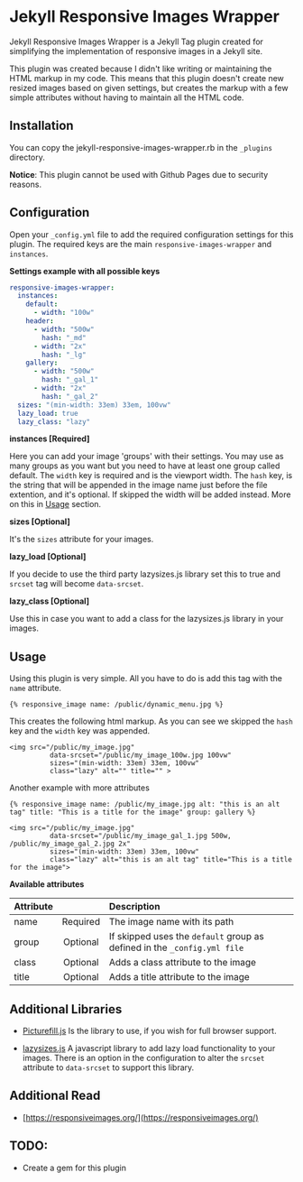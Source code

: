 # Jekyll Responsive Images Wrapper

Jekyll Responsive Images Wrapper is a Jekyll Tag plugin created for simplifying the implementation of responsive images in a Jekyll site.

This plugin was created because I didn't like writing or maintaining the HTML markup in my code.
This means that this plugin doesn't create new resized images based on given settings, but creates the markup with a few simple attributes without having to maintain all the HTML code.

## Installation

You can copy the jekyll-responsive-images-wrapper.rb in the `_plugins` directory.

**Notice**: This plugin cannot be used with Github Pages due to security reasons.

## Configuration

Open your `_config.yml` file to add the required configuration settings for this plugin.
The required keys are the main `responsive-images-wrapper` and `instances`.

**Settings example with all possible keys**

``` yaml
responsive-images-wrapper:
  instances:
    default:
      - width: "100w"
    header:
      - width: "500w"
        hash: "_md"
      - width: "2x"
        hash: "_lg"
    gallery:
      - width: "500w"
        hash: "_gal_1"
      - width: "2x"
        hash: "_gal_2"
  sizes: "(min-width: 33em) 33em, 100vw"
  lazy_load: true
  lazy_class: "lazy"

```
**instances [Required]**

Here you can add your image 'groups' with their settings. You may use as many groups as you want but you need to have at least one group called default. The `width` key is required and is the viewport width. The `hash` key, is the string that will be appended in the image name just before the file extention, and it's optional. If skipped the width will be added instead. More on this in [Usage](#usage) section.

**sizes [Optional]**

It's the `sizes` attribute for your images.

**lazy_load [Optional]**

If you decide to use the third party lazysizes.js library set this to true and `srcset` tag will become `data-srcset`.

**lazy_class [Optional]**

Use this in case you want to add a class for the lazysizes.js library in your images.


## Usage
Using this plugin is very simple. All you have to do is add this tag with the `name` attribute.

```
{% responsive_image name: /public/dynamic_menu.jpg %}
```


This creates the following html markup. As you can see we skipped the `hash` key and the `width` key was appended.

```
<img src="/public/my_image.jpg"
          data-srcset="/public/my_image_100w.jpg 100vw"
          sizes="(min-width: 33em) 33em, 100vw"
          class="lazy" alt="" title="" >

```

Another example with more attributes

```
{% responsive_image name: /public/my_image.jpg alt: "this is an alt tag" title: "This is a title for the image" group: gallery %}
```

```
<img src="/public/my_image.jpg"
          data-srcset="/public/my_image_gal_1.jpg 500w, /public/my_image_gal_2.jpg 2x"
          sizes="(min-width: 33em) 33em, 100vw"
          class="lazy" alt="this is an alt tag" title="This is a title for the image">
```

**Available attributes**

| Attribute        |             | Description                                                              |
| ---------------- |:-----------:| :------------------------------------------------------------------------|
| name             | Required    | The image name with its path                                             |
| group            | Optional    | If skipped uses the `default` group as defined in the `_config.yml file` |
| class            | Optional    | Adds a class attribute to the image                                      |
| title            | Optional    | Adds a title attribute to the image                                      |

## Additional Libraries

* [Picturefill.js](https://github.com/scottjehl/picturefill)
Is the library to use, if you wish for full browser support.

* [lazysizes.js](https://github.com/aFarkas/lazysizes) A javascript library to add lazy load functionality to your images.
There is an option in the configuration to alter the `srcset` attribute to `data-srcset` to support this library.

## Additional Read

* [https://responsiveimages.org/](https://responsiveimages.org/)

## TODO:
* Create a gem for this plugin
